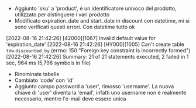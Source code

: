 - Aggiunto 'sku' a 'product', è un identificatore univoco del prodotto, utilizzato per distinguere i vari prodotto
- Modificato expiration_date and start_date in discount con datetime, mi si sono verificati questi errori. Con datetime tutto ok

[2022-08-16 21:42:26] [42000][1067] Invalid default value for 'expiration_date'
[2022-08-16 21:42:26] [HY000][1005] Can't create table `tdw`.`discounted_by` (errno: 150 "Foreign key constraint is
incorrectly formed")
[2022-08-16 21:42:26] Summary: 21 of 21 statements executed, 2 failed in
1 sec, 964 ms (5,796 symbols in file)

- Rinominate tabelle
- Cambiato 'code' con 'id'
- Aggiunto campo password a 'user', rimosso 'username'. La nuova chiave di 'user' diventa la 'email', infatti uno username non è realmente necessario, mentre l'e-mail deve essere unica